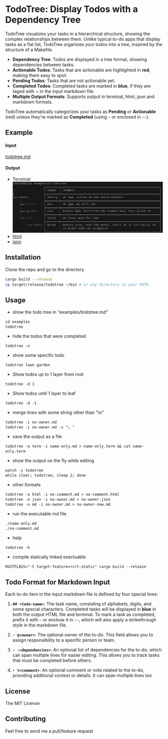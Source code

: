 # TodoTree: Display Todos with a Dependency Tree

TodoTree visualizes your tasks in a hierarchical structure, showing the complex relationships between them. Unlike typical to-do apps that display tasks as a flat list, TodoTree organizes your todos into a tree, inspired by the structure of a Makefile.

- **Dependency Tree**: Todos are displayed in a tree format, showing dependencies between tasks.
- **Actionable Todos**: Tasks that are actionable are highlighted in **red**, making them easy to spot.
- **Pending Todos**: Tasks that are not actionable yet.
- **Completed Todos**: Completed tasks are marked in **blue**, if they are taged with \~ in the input markdown file.
- **Multiple Output Formats**: Supports output in terminal, html, json and markdown formats.

TodoTree automatically categorizes your tasks as **Pending** or **Actionable** (red) unless they're marked as **Completed** (using `~` or enclosed in `~~`).

## Example 
#### Input 
[todotree.md](examples/todotree.md) 

#### Output
- Terminal
![terminal](examples/todotree.png "Title")
- [html](https://htmlpreview.github.io/?https://raw.githubusercontent.com/daimh/todotree/refs/heads/master/examples/output/todotree.html)
- [json](examples/output/todotree.json)


## Installation

Clone the repo and go to the directory
```sh
cargo build --release
cp target/release/todotree ~/bin # or any directory in your PATH
```

## Usage
- show the todo tree in "examples/todotree.md"
```
cd examples
todotree 
```

- hide the todos that were completed
```
todotree -n
```

- show some specific todo
```
todotree lawn garden
```

- Show todos up to 1 layer from root
```
todotree -d 1
```

- Show todos until 1 layer to leaf
```
todotree -d -1
```

- merge lines with some string other than "\n"
```
todotree -i no-owner.md
todotree -i no-owner.md -s "; "
```

- save the output as a file
```
todotree -o term -i name-only.md > name-only.term && cat name-only.term
```

- show the output on the fly while editing
```
watch -c todotree
while clear; todotree; sleep 2; done
```

- other formats
```
todotree -o html -i no-comment.md > no-comment.html
todotree -o json -i no-owner.md > no-owner.json
todotree -o md -i no-owner.md > no-owner-new.md
```

- run the executable md file
```
./name-only.md
./no-comment.md
```

- help
```
todotree -h
```

- compile statically linked exectuable
```
RUSTFLAGS="-C target-feature=+crt-static" cargo build --release
```

## Todo Format for Markdown Input

Each to-do item in the input markdown file is defined by four special lines:

1. **`## <todo-name>`**: The task name, consisting of alphabets, digits, and some special characters. Completed tasks will be displayed in **blue** in both the output HTML file and terminal. To mark a task as completed, prefix it with `~` or enclose it in `~~`, which will also apply a strikethrough style in the markdown file.
   
2. **`- @<owner>`**: The optional owner of the to-do. This field allows you to assign responsibility to a specific person or team.
   
3. **`- :<dependencies>`**: An optional list of dependencies for the to-do, which can span multiple lines for easier editing. This allows you to track tasks that must be completed before others.
   
4. **`- %<comment>`**: An optional comment or note related to the to-do, providing additional context or details. It can span multiple lines too


## License
The MIT License

## Contributing
Feel free to send me a pull/feature request
